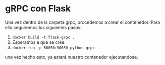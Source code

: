 # gRPC con Flask

Una vez dentro de la carpeta grpc, procedemos a crear el contenedor.
Para ello seguiremos los siguientes pasos:

1. `docker build -t flask-grpc .`
2. Esperamos a que se cree
3. `docker run -p 50050:50050 python-grpc`

una vez hecho esto, ya estará nuestro contenedor ejecutandose.
